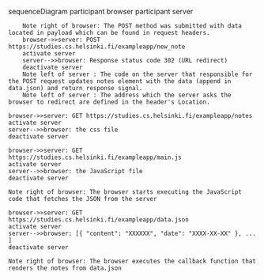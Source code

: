 sequenceDiagram
    participant browser
    participant server
		
		Note right of browser: The POST method was submitted with data located in payload which can be found in request headers.
		browser->>server: POST https://studies.cs.helsinki.fi/exampleapp/new_note
		activate server
		server-->>browser: Response status code 302 (URL redirect)
		deactivate server
		Note left of server : The code on the server that responsible for the POST request updates notes element with the data (append in data.json) and return response signal.
		Note left of server : The address which the server asks the browser to redirect are defined in the header's Location.

    browser->>server: GET https://studies.cs.helsinki.fi/exampleapp/notes
    activate server
    server-->>browser: the css file
    deactivate server
    
    browser->>server: GET https://studies.cs.helsinki.fi/exampleapp/main.js
    activate server
    server-->>browser: the JavaScript file
    deactivate server
    
    Note right of browser: The browser starts executing the JavaScript code that fetches the JSON from the server

    browser->>server: GET https://studies.cs.helsinki.fi/exampleapp/data.json
    activate server
    server-->>browser: [{ "content": "XXXXXX", "date": "XXXX-XX-XX" }, ... ]
    deactivate server

    Note right of browser: The browser executes the callback function that renders the notes from data.json
